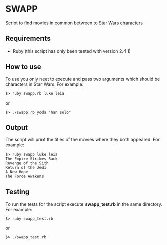 # SWAPP
Script to find movies in common between to Star Wars characters

## Requirements
* Ruby (this script has only been tested with version 2.4.1)

## How to use
To use you only neet to execute and pass two arguments which should be characters in Star Wars. For example:
```
$> ruby swapp.rb luke leia
```
or
```
$> ./swapp.rb yoda "han solo"
```

## Output
The script will print the titles of the movies where they both appeared. For example:
```
$> ruby swapp luke leia
The Empire Strikes Back
Revenge of the Sith
Return of the Jedi
A New Hope
The Force Awakens
```

## Testing
To run the tests for the script execute **swapp_test.rb** in the same directory. For example:
```
$> ruby swapp_test.rb
```
or
```
$> ./swapp_test.rb
```